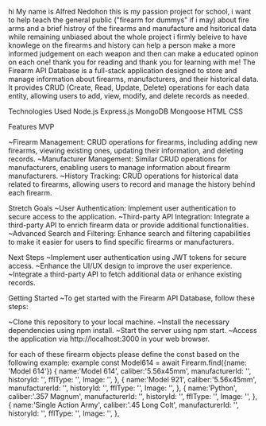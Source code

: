 hi My name is Alfred Nedohon this is my passion project for school, i want to help teach the general public ("firearm for dummys" if i may) about fire arms and a brief histroy of the firearms and manufacture and hsitorical data while remaining unbiased about the whole project i firmly beleive to have knowlege on the firearms and history can help a person make a more informed judgement on each weapon and then can make a educated opinon on each one! thank you for reading and thank you for learning with me!
The Firearm API Database is a full-stack application designed to store and manage information about firearms, manufacturers, and their historical data. It provides CRUD (Create, Read, Update, Delete) operations for each data entity, allowing users to add, view, modify, and delete records as needed.


Technologies Used
Node.js
Express.js
MongoDB
Mongoose
HTML
CSS

Features
MVP

~Firearm Management: CRUD operations for firearms, including adding new firearms, viewing existing ones, updating their information, and deleting records.
~Manufacturer Management: Similar CRUD operations for manufacturers, enabling users to manage information about firearm manufacturers.
~History Tracking: CRUD operations for historical data related to firearms, allowing users to record and manage the history behind each firearm.

Stretch Goals
~User Authentication: Implement user authentication to secure access to the application.
~Third-party API Integration: Integrate a third-party API to enrich firearm data or provide additional functionalities.
~Advanced Search and Filtering: Enhance search and filtering capabilities to make it easier for users to find specific firearms or manufacturers.

Next Steps
~Implement user authentication using JWT tokens for secure access.
~Enhance the UI/UX design to improve the user experience.
~Integrate a third-party API to fetch additional data or enhance existing records.

Getting Started
~To get started with the Firearm API Database, follow these steps:

~Clone this repository to your local machine.
~Install the necessary dependencies using npm install.
~Start the server using npm start.
~Access the application via http://localhost:3000 in your web browser.







for each of these firearm objects please define the const based on the following example:
example const Model614 = await Firearm.find({name: 'Model 614'}) 
{
    name:'Model 614',
    caliber:'5.56x45mm',
    manufacturerId: '',
    historyId: '',
    fflType: '',
    Image: '',
  },
  {
    name:'Model 921',
    caliber:'5.56x45mm',
    manufacturerId: '',
    historyId: '',
    fflType: '',
    Image: '',
  },
  {
    name:'Python',
    caliber:'.357 Magnum',
    manufacturerId: '',
    historyId: '',
    fflType: '',
    Image: '',
  },
  {
    name:'Single Action Army',
    caliber:'.45 Long Colt',
    manufacturerId: '',
    historyId: '',
    fflType: '',
    Image: '',
  },